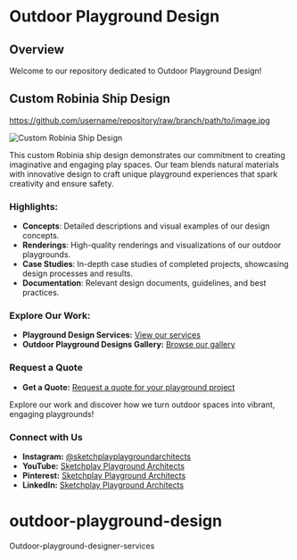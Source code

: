 # Outdoor Playground Design
## Overview
Welcome to our repository dedicated to Outdoor Playground Design! 
## Custom Robinia Ship Design
https://github.com/username/repository/raw/branch/path/to/image.jpg

![Custom Robinia Ship Design](https://github.com/Sketchplay-Playground-Architects/outdoor-playground-design/blob/main/images/Custom%20Robinia%20ship%20design.jpg)

This custom Robinia ship design demonstrates our commitment to creating imaginative and engaging play spaces. Our team blends natural materials with innovative design to craft unique playground experiences that spark creativity and ensure safety.

### Highlights:
- **Concepts**: Detailed descriptions and visual examples of our design concepts.
- **Renderings**: High-quality renderings and visualizations of our outdoor playgrounds.
- **Case Studies**: In-depth case studies of completed projects, showcasing design processes and results.
- **Documentation**: Relevant design documents, guidelines, and best practices.

### Explore Our Work:
- **Playground Design Services:** [View our services](https://www.sketchplay.co.uk/playground-design-services?pgid=lt9wh4pw-2c6e0542-206a-485d-a166-75b64362f2c6)
- **Outdoor Playground Designs Gallery:** [Browse our gallery](https://www.sketchplay.co.uk/outdoor-playground-designs-gallery)

### Request a Quote
- **Get a Quote:** [Request a quote for your playground project](https://www.sketchplay.co.uk/playground-quotes)

Explore our work and discover how we turn outdoor spaces into vibrant, engaging playgrounds!

### Connect with Us
- **Instagram:** [@sketchplayplaygroundarchitects](https://www.instagram.com/sketchplayplaygroundarchitects)
- **YouTube:** [Sketchplay Playground Architects](https://www.youtube.com/@SketchplayPlaygroundArchitect)
- **Pinterest:** [Sketchplay Playground Architects](https://www.pinterest.co.uk/sketchplayplaygroundarchitects)
- **LinkedIn:** [Sketchplay Playground Architects](https://www.linkedin.com/company/sketchplay-playground-architects)
# outdoor-playground-design
Outdoor-playground-designer-services
